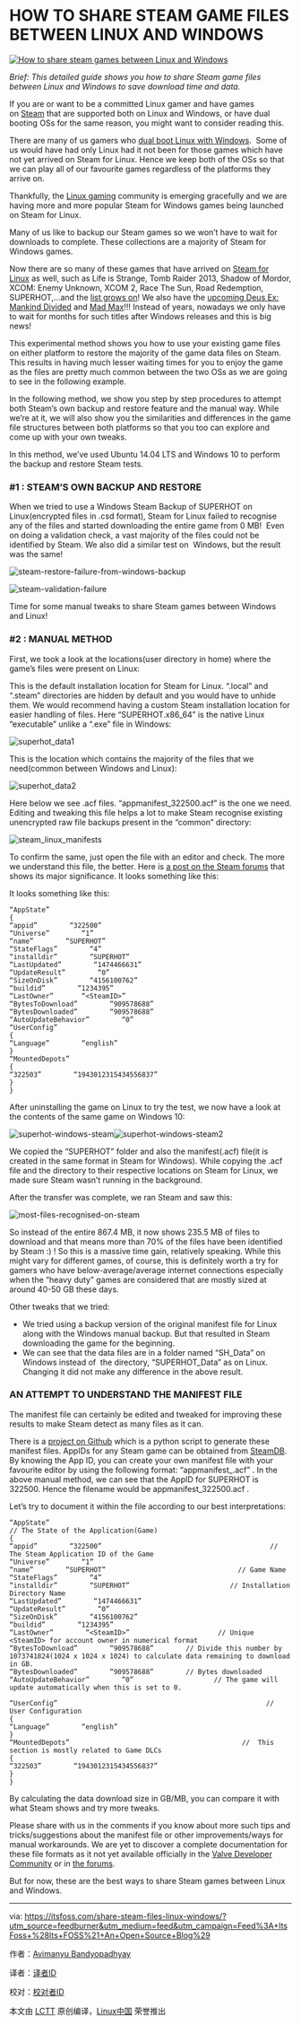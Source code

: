 HOW TO SHARE STEAM GAME FILES BETWEEN LINUX AND WINDOWS
============

[![How to share steam games between Linux and Windows](https://itsfoss.com/wp-content/uploads/2016/10/share-games-linux-windows-steam.jpg)][16]

_Brief: This detailed guide shows you how to share Steam game files between Linux and Windows to save download time and data._

If you are or want to be a committed Linux gamer and have games on [Steam][15] that are supported both on Linux and Windows, or have dual booting OSs for the same reason, you might want to consider reading this.

There are many of us gamers who [dual boot Linux with Windows][14].  Some of us would have had only Linux had it not been for those games which have not yet arrived on Steam for Linux. Hence we keep both of the OSs so that we can play all of our favourite games regardless of the platforms they arrive on.

Thankfully, the [Linux gaming][13] community is emerging gracefully and we are having more and more popular Steam for Windows games being launched on Steam for Linux.

Many of us like to backup our Steam games so we won’t have to wait for downloads to complete. These collections are a majority of Steam for Windows games.

Now there are so many of these games that have arrived on [Steam for Linux][12] as well, such as Life is Strange, Tomb Raider 2013, Shadow of Mordor, XCOM: Enemy Unknown, XCOM 2, Race The Sun, Road Redemption, SUPERHOT,…and the [list grows on][11]! We also have the [upcoming Deus Ex: Mankind Divided][10] and [Mad Max][9]!!! Instead of years, nowadays we only have to wait for months for such titles after Windows releases and this is big news!

This experimental method shows you how to use your existing game files on either platform to restore the majority of the game data files on Steam. This results in having much lesser waiting times for you to enjoy the game as the files are pretty much common between the two OSs as we are going to see in the following example.

In the following method, we show you step by step procedures to attempt both Steam’s own backup and restore feature and the manual way. While we’re at it, we will also show you the similarities and differences in the game file structures between both platforms so that you too can explore and come up with your own tweaks.

In this method, we’ve used Ubuntu 14.04 LTS and Windows 10 to perform the backup and restore Steam tests.

### #1 : STEAM’S OWN BACKUP AND RESTORE

When we tried to use a Windows Steam Backup of SUPERHOT on Linux(encrypted files in .csd format), Steam for Linux failed to recognise any of the files and started downloading the entire game from 0 MB!  Even on doing a validation check, a vast majority of the files could not be identified by Steam. We also did a similar test on  Windows, but the result was the same!

![steam-restore-failure-from-windows-backup](https://itsfoss.com/wp-content/uploads/2016/10/steam-restore-failure-from-windows-backup.jpeg)

![steam-validation-failure](https://itsfoss.com/wp-content/uploads/2016/10/steam-validation-failure.jpeg)

Time for some manual tweaks to share Steam games between Windows and Linux!

### #2 : MANUAL METHOD

First, we took a look at the locations(user directory in home) where the game’s files were present on Linux:

This is the default installation location for Steam for Linux. “.local” and “.steam” directories are hidden by default and you would have to unhide them. We would recommend having a custom Steam installation location for easier handling of files. Here “SUPERHOT.x86_64” is the native Linux “executable” unlike a “.exe” file in Windows:

![superhot_data1](https://itsfoss.com/wp-content/uploads/2016/10/superhot_data1-e1477112816241.jpeg)

This is the location which contains the majority of the files that we need(common between Windows and Linux):

![superhot_data2](https://itsfoss.com/wp-content/uploads/2016/10/superhot_data2.jpeg)

Here below we see .acf files. “appmanifest_322500.acf” is the one we need. Editing and tweaking this file helps a lot to make Steam recognise existing unencrypted raw file backups present in the “common” directory:

![steam_linux_manifests](https://itsfoss.com/wp-content/uploads/2016/10/steam_linux_manifests-e1477112765133.jpeg)

To confirm the same, just open the file with an editor and check. The more we understand this file, the better. Here is [a post on the Steam forums][8] that shows its major significance. It looks something like this:

It looks something like this:

```
“AppState”
{
“appid”        “322500”
“Universe”        “1”
“name”        “SUPERHOT”
“StateFlags”        “4”
“installdir”        “SUPERHOT”
“LastUpdated”        “1474466631”
“UpdateResult”        “0”
“SizeOnDisk”        “4156100762”
“buildid”        “1234395”
“LastOwner”       “<SteamID>”
“BytesToDownload”        “909578688”
“BytesDownloaded”        “909578688”
“AutoUpdateBehavior”        “0”
“UserConfig”
{
“Language”        “english”
}
“MountedDepots”
{
“322503”        “1943012315434556837”
}
}
```

After uninstalling the game on Linux to try the test, we now have a look at the contents of the same game on Windows 10:

![superhot-windows-steam](https://itsfoss.com/wp-content/uploads/2016/10/superhot-windows-steam.jpeg)![superhot-windows-steam2](https://itsfoss.com/wp-content/uploads/2016/10/superhot-windows-steam2.jpeg)

We copied the “SUPERHOT” folder and also the manifest(.acf) file(it is created in the same format in Steam for Windows). While copying the .acf file and the directory to their respective locations on Steam for Linux, we made sure Steam wasn’t running in the background.

After the transfer was complete, we ran Steam and saw this:

![most-files-recognised-on-steam](https://itsfoss.com/wp-content/uploads/2016/10/most-files-recognised-on-steam.jpeg)

So instead of the entire 867.4 MB, it now shows 235.5 MB of files to download and that means more than 70% of the files have been identified by Steam :) ! So this is a massive time gain, relatively speaking. While this might vary for different games, of course, this is definitely worth a try for gamers who have below-average/average internet connections especially when the “heavy duty” games are considered that are mostly sized at around 40-50 GB these days.

Other tweaks that we tried:

*   We tried using a backup version of the original manifest file for Linux along with the Windows manual backup. But that resulted in Steam downloading the game for the beginning.
*   We can see that the data files are in a folder named “SH_Data” on Windows instead of  the directory, “SUPERHOT_Data” as on Linux. Changing it did not make any difference in the above result.

### AN ATTEMPT TO UNDERSTAND THE MANIFEST FILE

The manifest file can certainly be edited and tweaked for improving these results to make Steam detect as many files as it can.

There is a [project on Github][7] which is a python script to generate these manifest files. AppIDs for any Steam game can be obtained from [SteamDB][6]. By knowing the App ID, you can create your own manifest file with your favourite editor by using the following format: “appmanifest_<AppID>.acf” . In the above manual method, we can see that the AppID for SUPERHOT is 322500\. Hence the filename would be appmanifest_322500.acf .

Let’s try to document it within the file according to our best interpretations:

```
“AppState”                                                              // The State of the Application(Game)
{
“appid”        “322500”                                          // The Steam Application ID of the Game
“Universe”        “1”
“name”        “SUPERHOT”                                 // Game Name
“StateFlags”        “4”
“installdir”        “SUPERHOT”                         // Installation Directory Name
“LastUpdated”        “1474466631”
“UpdateResult”        “0”
“SizeOnDisk”        “4156100762”
“buildid”        “1234395”
“LastOwner”        “<SteamID>”                      // Unique <SteamID> for account owner in numerical format
“BytesToDownload”        “909578688”        // Divide this number by 1073741824(1024 x 1024 x 1024) to calculate data remaining to download in GB.
“BytesDownloaded”        “909578688”        // Bytes downloaded
“AutoUpdateBehavior”        “0”                    // The game will update automatically when this is set to 0.

“UserConfig”                                                    // User Configuration
{
“Language”        “english”
}
“MountedDepots”                                           //  This section is mostly related to Game DLCs
{
“322503”        “1943012315434556837”
}
}
```

By calculating the data download size in GB/MB, you can compare it with what Steam shows and try more tweaks.

Please share with us in the comments if you know about more such tips and tricks/suggestions about the manifest file or other improvements/ways for manual workarounds. We are yet to discover a complete documentation for these file formats as it not yet available officially in the [Valve Developer Community][5] or in [the forums][4].

But for now, these are the best ways to share Steam games between Linux and Windows.

--------------------------------------------------------------------------------

via: https://itsfoss.com/share-steam-files-linux-windows/?utm_source=feedburner&utm_medium=feed&utm_campaign=Feed%3A+ItsFoss+%28Its+FOSS%21+An+Open+Source+Blog%29

作者：[Avimanyu Bandyopadhyay][a]

译者：[译者ID](https://github.com/译者ID)

校对：[校对者ID](https://github.com/校对者ID)

本文由 [LCTT](https://github.com/LCTT/TranslateProject) 原创编译，[Linux中国](https://linux.cn/) 荣誉推出

[a]: https://itsfoss.com/author/avimanyu/
[1]:http://pinterest.com/pin/create/button/?url=https://itsfoss.com/share-steam-files-linux-windows/&description=How+To+Share+Steam+Game+Files+Between+Linux+And+Windows&media=https://itsfoss.com/wp-content/uploads/2016/10/share-games-linux-windows-steam.jpg
[2]:https://www.linkedin.com/cws/share?url=https://itsfoss.com/share-steam-files-linux-windows/
[3]:https://twitter.com/share?original_referer=https%3A%2F%2Fitsfoss.com%2F&source=tweetbutton&text=How+To+Share+Steam+Game+Files+Between+Linux+And+Windows&url=https%3A%2F%2Fitsfoss.com%2Fshare-steam-files-linux-windows%2F&via=%40itsfoss
[4]:http://steamcommunity.com/discussions/
[5]:https://developer.valvesoftware.com/wiki/Main_Page
[6]:https://steamdb.info/
[7]:https://github.com/dotfloat/steam-appmanifest
[8]:https://steamcommunity.com/app/292030/discussions/0/357286663676318082/
[9]:http://www.kotaku.com.au/2016/10/avalanche-studios-mad-max-arrives-on-linux-and-mac-os/
[10]:https://itsfoss.com/deus-ex-mankind-divided-linux/
[11]:https://itsfoss.com/best-linux-games/
[12]:https://itsfoss.com/install-steam-ubuntu-linux/
[13]:https://itsfoss.com/linux-gaming-guide/
[14]:https://itsfoss.com/guide-install-elementary-os-luna/
[15]:http://store.steampowered.com/
[16]:https://itsfoss.com/wp-content/uploads/2016/10/share-games-linux-windows-steam.jpg
